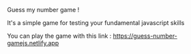 Guess my number game !

It's a simple game for testing your fundamental javascript skills

You can play the game with this link : https://guess-number-gamejs.netlify.app
